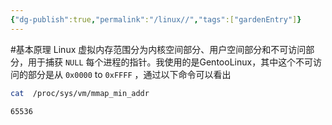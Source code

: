 ```yaml
---
{"dg-publish":true,"permalink":"/linux//","tags":["gardenEntry"]}
---
```



#基本原理
Linux 虚拟内存范围分为内核空间部分、用户空间部分和不可访问部分，用于捕获 `NULL` 每个进程的指针。我使用的是GentooLinux，其中这个不可访问的部分是从 `0x0000` to `0xFFFF` ，通过以下命令可以看出
```bash
cat  /proc/sys/vm/mmap_min_addr

65536
```